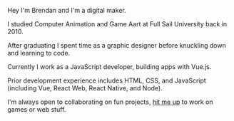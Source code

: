 Hey I'm Brendan and I'm a digital maker.

I studied Computer Animation and Game Aart at Full Sail University back in 2010.

After graduating I spent time as a graphic designer before knuckling down and learning to code.

Currently I work as a JavaScript developer, building apps with Vue.js.

Prior development experience includes HTML, CSS, and JavaScript (including Vue, React Web, React Native, and Node).

I'm always open to collaborating on fun projects, [hit me up](https://www.brendanbax.com/contact) to work on games or web stuff.
